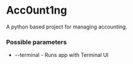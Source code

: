 # Acc0unt1ng
A python based project for managing accounting.

### Possible parameters
* --terminal - Runs app with Terminal UI